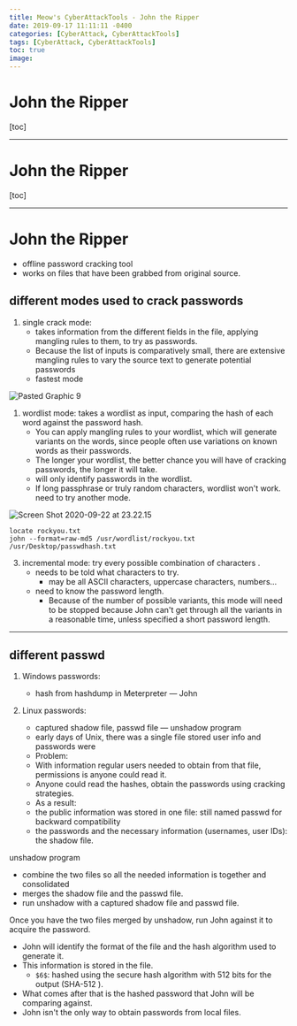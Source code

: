 ```yaml
---
title: Meow's CyberAttackTools - John the Ripper
date: 2019-09-17 11:11:11 -0400
categories: [CyberAttack, CyberAttackTools]
tags: [CyberAttack, CyberAttackTools]
toc: true
image:
---
```


# John the Ripper

[toc]

---

# John the Ripper

[toc]

---

# John the Ripper

- offline password cracking tool
- works on files that have been grabbed from original source.

## different modes used to crack passwords

1. single crack mode:
   - takes information from the different fields in the file, applying mangling rules to them, to try as passwords.
   - Because the list of inputs is comparatively small, there are extensive mangling rules to vary the source text to generate potential passwords
   - fastest mode

![Pasted Graphic 9](https://i.imgur.com/dzDUyv4.png)

1. wordlist mode: takes a wordlist as input, comparing the hash of each word against the password hash.
   - You can apply mangling rules to your wordlist, which will generate variants on the words, since people often use variations on known words as their passwords.
   - The longer your wordlist, the better chance you will have of cracking passwords, the longer it will take.
   - will only identify passwords in the wordlist.
   - If long passphrase or truly random characters, wordlist won't work. need to try another mode.

![Screen Shot 2020-09-22 at 23.22.15](https://i.imgur.com/wrJzW6C.png)

```
locate rockyou.txt
john --format=raw-md5 /usr/wordlist/rockyou.txt /usr/Desktop/passwdhash.txt
```

3. incremental mode: try every possible combination of characters .
   - needs to be told what characters to try.
     - may be all ASCII characters, uppercase characters, numbers…
   - need to know the password length.
     - Because of the number of possible variants, this mode will need to be stopped because John can't get through all the variants in a reasonable time, unless specified a short password length.

---

## different passwd

1. Windows passwords: 
   - hash from hashdump in Meterpreter — John

2. Linux passwords: 
   - captured shadow file, passwd file — unshadow program
   - early days of Unix, there was a single file stored user info and passwords were
   - Problem:
   - With information regular users needed to obtain from that file, permissions is anyone could read it.
   - Anyone could read the hashes, obtain the passwords using cracking strategies.
   - As a result:
   - the public information was stored in one file: still named passwd for backward compatibility
   - the passwords and the necessary information (usernames, user IDs): the shadow file.

unshadow program
- combine the two files so all the needed information is together and consolidated
- merges the shadow file and the passwd file.
- run unshadow with a captured shadow file and passwd file.


Once you have the two files merged by unshadow, run John against it to acquire the password.
- John will identify the format of the file and the hash algorithm used to generate it.
- This information is stored in the file.
  - `$6$`: hashed using the secure hash algorithm with 512 bits for the output (SHA-512 ).
- What comes after that is the hashed password that John will be comparing against.
- John isn't the only way to obtain passwords from local files.


